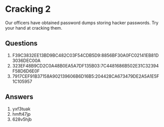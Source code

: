 # Cracking 2
Our officers have obtained password dumps storing hacker passwords. Try your hand at cracking them.

## Questions
1. F39C3832EE13BD9BC482C03F54CDB5D9:8856BF30A0FC02141EB81D3036DEC00A
2. 323EF48B9CD2C0A48B0EA5A7DF135B03:7C4481686B502E31C32394F58D6D6E0F
3. 7917CEF91B37158A902139606B6D16B5:204428CA673479DE2A5A1E5F1C105957

## Answers
1. yxf3tuak
2. hmft47jp
3. 628v5hjb

